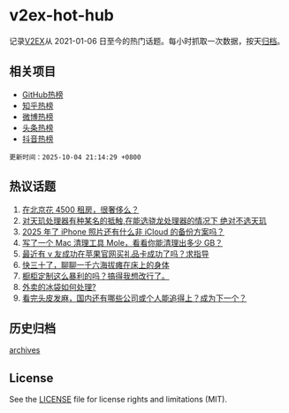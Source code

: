 # v2ex-hot-hub

 记录[V2EX](https://www.v2ex.com/)从 2021-01-06 日至今的热门话题。每小时抓取一次数据，按天[归档](archives)。
 
 ## 相关项目

- [GitHub热榜](https://github.com/lonnyzhang423/github-hot-hub)
- [知乎热榜](https://github.com/lonnyzhang423/zhihu-hot-hub)
- [微博热榜](https://github.com/lonnyzhang423/weibo-hot-hub)
- [头条热榜](https://github.com/lonnyzhang423/toutiao-hot-hub)
- [抖音热榜](https://github.com/lonnyzhang423/douyin-hot-hub)


 `更新时间：2025-10-04 21:14:29 +0800`

## 热议话题

1. [在北京花 4500 租房，很奢侈么？](https://www.v2ex.com/t/1163297)
1. [对天玑处理器有种某名的抵触,在能选骁龙处理器的情况下 绝对不选天玑](https://www.v2ex.com/t/1163309)
1. [2025 年了 iPhone 照片还有什么非 iCloud 的备份方案吗？](https://www.v2ex.com/t/1163301)
1. [写了一个 Mac 清理工具 Mole，看看你能清理出多少 GB？](https://www.v2ex.com/t/1163304)
1. [最近有 v 友成功在苹果官网买礼品卡成功了吗？求指导](https://www.v2ex.com/t/1163295)
1. [快三十了，聊聊一千六海拔瘫在床上的身体](https://www.v2ex.com/t/1163292)
1. [橱柜定制这么暴利的吗？搞得我想改行了。](https://www.v2ex.com/t/1163349)
1. [外卖的冰袋如何处理?](https://www.v2ex.com/t/1163362)
1. [看完头皮发麻，国内还有哪些公司或个人能追得上？成为下一个？](https://www.v2ex.com/t/1163341)

## 历史归档

[archives](archives)

## License

See the [LICENSE](LICENSE) file for license rights and limitations (MIT).
